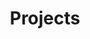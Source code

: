 ---
layout: tools
title: "Projects"
description : "this is meta description"
#### tools ####
tools:
# tool category
- title: Water Security
  tool:
  # tool loop in tool category
  - name: Atoll groundwater
    image: "/assets/images/tools/toolboxScreenshot.png"
    link: https://git-scm.com/
  # tool loop in tool category
  - name: Atoll Rainfall
    image: "/assets/images/tools/toolboxScreenshot.png"
    link: https://atom.io/


# tool category
- title: Exposure Analysis
  tool:
  # tool loop in tool category
  - name: High wind risks
    image: "/assets/images/tools/sketch.png"
    link: https://www.sketch.com/
  # tool loop in tool category
  - name: Heavy rain risks
    image: "/assets/images/tools/illustrator.png"
    link: https://www.adobe.com/products/illustrator.html
  # tool loop in tool category
  - name: Riverine Flooding
    image: "/assets/images/tools/illustrator.png"
    link: https://www.adobe.com/products/illustrator.html
  # tool loop in tool category
  - name: Coastal Flooding
    image: "/assets/images/tools/illustrator.png"
    link: https://www.adobe.com/products/illustrator.html

# tool category
- title: Vulnerability Analysis
  tool:
  # tool loop in tool category
  - name: Connectivity
    image: "/assets/images/tools/MailChimp.jpg"
    link: https://mailchimp.com/
  # tool loop in tool category
  - name: Electricity
    image: "/assets/images/tools/Buffer.jpg"
    link: https://buffer.com/
  # tool loop in tool category
  - name: Proximity to ports
    image: "/assets/images/tools/Buffer.jpg"
    link: https://buffer.com/


---
